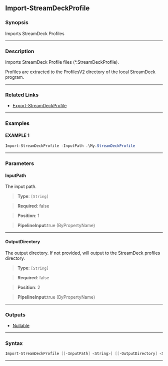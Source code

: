 Import-StreamDeckProfile
------------------------
### Synopsis
Imports StreamDeck Profiles

---
### Description

Imports StreamDeck Profile files (*.StreamDeckProfile).

Profiles are extracted to the ProfilesV2 directory of the local StreamDeck program.

---
### Related Links
* [Export-StreamDeckProfile](Export-StreamDeckProfile.md)



---
### Examples
#### EXAMPLE 1
```PowerShell
Import-StreamDeckProfile -InputPath .\My.StreamDeckProfile
```

---
### Parameters
#### **InputPath**

The input path.



> **Type**: ```[String]```

> **Required**: false

> **Position**: 1

> **PipelineInput**:true (ByPropertyName)



---
#### **OutputDirectory**

The output directory.
If not provided, will output to the StreamDeck profiles directory.



> **Type**: ```[String]```

> **Required**: false

> **Position**: 2

> **PipelineInput**:true (ByPropertyName)



---
### Outputs
* [Nullable](https://learn.microsoft.com/en-us/dotnet/api/System.Nullable)




---
### Syntax
```PowerShell
Import-StreamDeckProfile [[-InputPath] <String>] [[-OutputDirectory] <String>] [<CommonParameters>]
```
---
